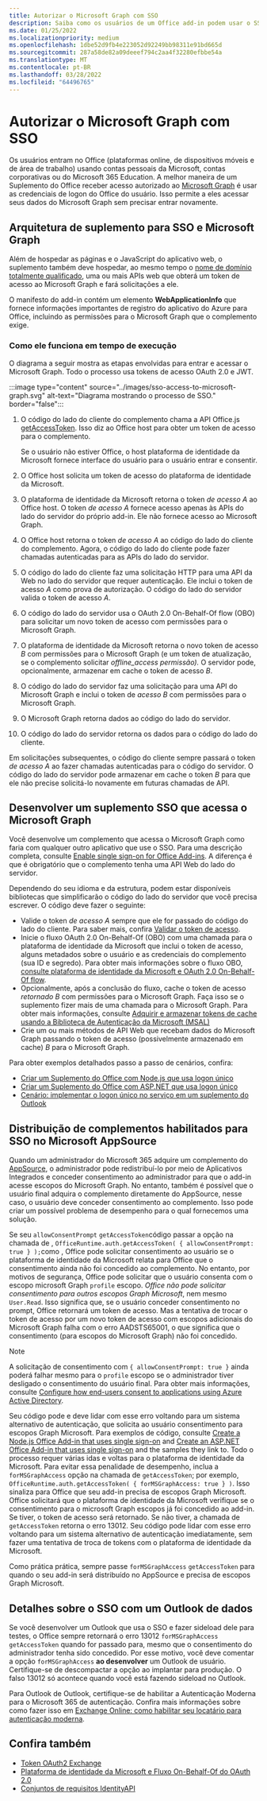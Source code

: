 ```yaml
---
title: Autorizar o Microsoft Graph com SSO
description: Saiba como os usuários de um Office add-in podem usar o SSO (login único) para buscar dados do Microsoft Graph.
ms.date: 01/25/2022
ms.localizationpriority: medium
ms.openlocfilehash: 1dbe52d9fb4e223052d92249bb98311e91bd665d
ms.sourcegitcommit: 287a58de82a09deeef794c2aa4f32280efbbe54a
ms.translationtype: MT
ms.contentlocale: pt-BR
ms.lasthandoff: 03/28/2022
ms.locfileid: "64496765"
---
```

# <a name="authorize-to-microsoft-graph-with-sso"></a>Autorizar o Microsoft Graph com SSO

Os usuários entram no Office (plataformas online, de dispositivos móveis e de área de trabalho) usando contas pessoais da Microsoft, contas corporativas ou do Microsoft 365 Education. A melhor maneira de um Suplemento do Office receber acesso autorizado ao [Microsoft Graph](https://developer.microsoft.com/graph/docs) é usar as credenciais de logon do Office do usuário. Isso permite a eles acessar seus dados do Microsoft Graph sem precisar entrar novamente.

## <a name="add-in-architecture-for-sso-and-microsoft-graph"></a>Arquitetura de suplemento para SSO e Microsoft Graph

Além de hospedar as páginas e o JavaScript do aplicativo web, o suplemento também deve hospedar, ao mesmo tempo o [nome de domínio totalmente qualificado](/windows/desktop/DNS/f-gly#_dns_fully_qualified_domain_name_fqdn__gly), uma ou mais APIs web que obterá um token de acesso ao Microsoft Graph e fará solicitações a ele.

O manifesto do add-in contém um elemento **WebApplicationInfo** que fornece informações importantes de registro do aplicativo do Azure para Office, incluindo as permissões para o Microsoft Graph que o complemento exige.

### <a name="how-it-works-at-runtime"></a>Como ele funciona em tempo de execução

O diagrama a seguir mostra as etapas envolvidas para entrar e acessar o Microsoft Graph. Todo o processo usa tokens de acesso OAuth 2.0 e JWT.

:::image type="content" source="../images/sso-access-to-microsoft-graph.svg" alt-text="Diagrama mostrando o processo de SSO." border="false":::

1. O código do lado do cliente do complemento chama a API Office.js [getAccessToken](/javascript/api/office-runtime/officeruntime.auth#office-runtime-officeruntime-auth-getaccesstoken-member(1)). Isso diz ao Office host para obter um token de acesso para o complemento.

    Se o usuário não estiver Office, o host plataforma de identidade da Microsoft fornece interface do usuário para o usuário entrar e consentir.

2. O Office host solicita um token de acesso do plataforma de identidade da Microsoft.
3. O plataforma de identidade da Microsoft retorna o token *de acesso A* ao Office host. O token *de acesso A* fornece acesso apenas às APIs do lado do servidor do próprio add-in. Ele não fornece acesso ao Microsoft Graph.
4. O Office host retorna o token *de acesso A* ao código do lado do cliente do complemento. Agora, o código do lado do cliente pode fazer chamadas autenticadas para as APIs do lado do servidor.
5. O código do lado do cliente faz uma solicitação HTTP para uma API da Web no lado do servidor que requer autenticação. Ele inclui o token de acesso *A* como prova de autorização. O código do lado do servidor valida o token de acesso *A*.
6. O código do lado do servidor usa o OAuth 2.0 On-Behalf-Of flow (OBO) para solicitar um novo token de acesso com permissões para o Microsoft Graph.
7. O plataforma de identidade da Microsoft retorna o novo token de acesso *B* com permissões para o Microsoft Graph (e um token de atualização, se o complemento solicitar *offline_access permissão).* O servidor pode, opcionalmente, armazenar em cache o token de acesso *B*.
8. O código do lado do servidor faz uma solicitação para uma API do Microsoft Graph e inclui o token de *acesso B* com permissões para o Microsoft Graph.
9. O Microsoft Graph retorna dados ao código do lado do servidor.
10. O código do lado do servidor retorna os dados para o código do lado do cliente.

Em solicitações subsequentes, o código do cliente sempre passará o token *de acesso A* ao fazer chamadas autenticadas para o código do servidor. O código do lado do servidor pode armazenar em cache o token *B* para que ele não precise solicitá-lo novamente em futuras chamadas de API.

## <a name="develop-an-sso-add-in-that-accesses-microsoft-graph"></a>Desenvolver um suplemento SSO que acessa o Microsoft Graph

Você desenvolve um complemento que acessa o Microsoft Graph como faria com qualquer outro aplicativo que use o SSO. Para uma descrição completa, consulte [Enable single sign-on for Office Add-ins](../develop/sso-in-office-add-ins.md). A diferença é que é obrigatório que o complemento tenha uma API Web do lado do servidor.

Dependendo do seu idioma e da estrutura, podem estar disponíveis bibliotecas que simplificarão o código do lado do servidor que você precisa escrever. O código deve fazer o seguinte:

* Valide o token *de acesso A* sempre que ele for passado do código do lado do cliente. Para saber mais, confira [Validar o token de acesso](sso-in-office-add-ins.md#pass-the-access-token-to-server-side-code).
* Inicie o fluxo OAuth 2.0 On-Behalf-Of (OBO) com uma chamada para o plataforma de identidade da Microsoft que inclui o token de acesso, alguns metadados sobre o usuário e as credenciais do complemento (sua ID e segredo). Para obter mais informações sobre o fluxo OBO, [consulte plataforma de identidade da Microsoft e OAuth 2.0 On-Behalf-Of flow](/azure/active-directory/develop/v2-oauth2-on-behalf-of-flow).
* Opcionalmente, após a conclusão do fluxo, cache o token de acesso *retornado B* com permissões para o Microsoft Graph. Faça isso se o suplemento fizer mais de uma chamada para o Microsoft Graph. Para obter mais informações, consulte [Adquirir e armazenar tokens de cache usando a Biblioteca de Autenticação da Microsoft (MSAL)](/azure/active-directory/develop/msal-acquire-cache-tokens)
* Crie um ou mais métodos de API Web que recebam dados do Microsoft Graph passando o token de acesso (possivelmente armazenado em cache) *B* para o Microsoft Graph.

Para obter exemplos detalhados passo a passo de cenários, confira:

* [Criar um Suplemento do Office com Node.js que usa logon único](create-sso-office-add-ins-nodejs.md)
* [Criar um Suplemento do Office com ASP.NET que usa logon único](create-sso-office-add-ins-aspnet.md)
* [Cenário: implementar o logon único no serviço em um suplemento do Outlook](../outlook/implement-sso-in-outlook-add-in.md)

## <a name="distributing-sso-enabled-add-ins-in-microsoft-appsource"></a>Distribuição de complementos habilitados para SSO no Microsoft AppSource

Quando um administrador do Microsoft 365 adquire um complemento do [AppSource](https://appsource.microsoft.com), o administrador pode redistribuí-lo por meio de Aplicativos [](/microsoft-365/admin/manage/test-and-deploy-microsoft-365-apps) Integrados e conceder consentimento ao administrador para que o add-in acesse escopos do Microsoft Graph. No entanto, também é possível que o usuário final adquira o complemento diretamente do AppSource, nesse caso, o usuário deve conceder consentimento ao complemento. Isso pode criar um possível problema de desempenho para o qual fornecemos uma solução.

Se seu `allowConsentPrompt` `getAccessToken`código passar a opção na chamada de , `OfficeRuntime.auth.getAccessToken( { allowConsentPrompt: true } );`como , Office pode solicitar consentimento ao usuário se o plataforma de identidade da Microsoft relata para Office que o consentimento ainda não foi concedido ao complemento. No entanto, por motivos de segurança, Office pode solicitar que o usuário consenta com o escopo microsoft Graph `profile` escopo. *Office não pode solicitar consentimento para outros escopos Graph Microsoft*, nem mesmo `User.Read`. Isso significa que, se o usuário conceder consentimento no prompt, Office retornará um token de acesso. Mas a tentativa de trocar o token de acesso por um novo token de acesso com escopos adicionais do Microsoft Graph falha com o erro AADSTS65001, o que significa que o consentimento (para escopos do Microsoft Graph) não foi concedido.

> [!NOTE]
> A solicitação de consentimento com `{ allowConsentPrompt: true }` ainda poderá falhar mesmo para o `profile` escopo se o administrador tiver desligado o consentimento do usuário final. Para obter mais informações, consulte [Configure how end-users consent to applications using Azure Active Directory](/azure/active-directory/manage-apps/configure-user-consent).

Seu código pode e deve lidar com esse erro voltando para um sistema alternativo de autenticação, que solicita ao usuário consentimento para escopos Graph Microsoft. Para exemplos de código, consulte [Create a Node.js Office Add-in that uses single sign-on](create-sso-office-add-ins-nodejs.md) and [Create an ASP.NET Office Add-in that uses single sign-on](create-sso-office-add-ins-aspnet.md) and the samples they link to. Todo o processo requer várias idas e voltas para o plataforma de identidade da Microsoft. Para evitar essa penalidade de desempenho, inclua a `forMSGraphAccess` opção na chamada de `getAccessToken`; por exemplo, `OfficeRuntime.auth.getAccessToken( { forMSGraphAccess: true } )`. Isso sinaliza para Office que seu add-in precisa de escopos Graph Microsoft. Office solicitará que o plataforma de identidade da Microsoft verifique se o consentimento para o microsoft Graph escopos já foi concedido ao add-in. Se tiver, o token de acesso será retornado. Se não tiver, a chamada de `getAccessToken` retorna o erro 13012. Seu código pode lidar com esse erro voltando para um sistema alternativo de autenticação imediatamente, sem fazer uma tentativa de troca de tokens com o plataforma de identidade da Microsoft.

Como prática prática, sempre passe `forMSGraphAccess` `getAccessToken` para quando o seu add-in será distribuído no AppSource e precisa de escopos Graph Microsoft.

## <a name="details-on-sso-with-an-outlook-add-in"></a>Detalhes sobre o SSO com um Outlook de dados

Se você desenvolver um Outlook que usa o SSO e fazer sideload dele para testes, o Office sempre retornará o erro 13012  `forMSGraphAccess` `getAccessToken` quando for passado para, mesmo que o consentimento do administrador tenha sido concedido. Por esse motivo, você deve comentar a opção `forMSGraphAccess` **ao desenvolver** um Outlook de usuário. Certifique-se de descompactar a opção ao implantar para produção. O falso 13012 só acontece quando você está fazendo sideload no Outlook.

Para Outlook de Outlook, certifique-se de habilitar a Autenticação Moderna para o Microsoft 365 de autenticação. Confira mais informações sobre como fazer isso em [Exchange Online: como habilitar seu locatário para autenticação moderna](https://social.technet.microsoft.com/wiki/contents/articles/32711.exchange-online-how-to-enable-your-tenant-for-modern-authentication.aspx).

## <a name="see-also"></a>Confira também

* [Token OAuth2 Exchange](https://tools.ietf.org/html/draft-ietf-oauth-token-exchange-02)
* [Plataforma de identidade da Microsoft e Fluxo On-Behalf-Of do OAuth 2.0](/azure/active-directory/develop/v2-oauth2-on-behalf-of-flow)
* [Conjuntos de requisitos IdentityAPI](/javascript/api/requirement-sets/common/identity-api-requirement-sets)
